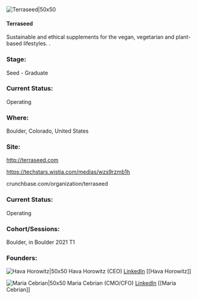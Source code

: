 

![Terraseed|50x50](https://apimg.techstars.com/connect/images/image_files/5ff7d09749b4e0607e000082/original/Terraseed_logo_small_square.png)

#### Terraseed
Sustainable and ethical supplements for the vegan, vegetarian and plant-based lifestyles.  .

### Stage: 
Seed - Graduate 

### Current Status: 
Operating

### Where:
Boulder, Colorado, United States

### Site:
http://terraseed.com

https://techstars.wistia.com/medias/wzs9rzmb1h

crunchbase.com/organization/terraseed

### Current Status: 
Operating

### Cohort/Sessions: 
Boulder, in Boulder 2021 T1

### Founders: 

![Hava Horowitz|50x50](https://f6s-public.s3.amazonaws.com/profiles/2622683_th2.jpg) Hava Horowitz (CEO) [LinkedIn](https://linkedin.com/in/jaclynmayhorowitz) [[Hava Horowitz]]

![Maria Cebrian|50x50](https://f6s-public.s3.amazonaws.com/profiles/2622636_th2.jpg) Maria Cebrian (CMO/CFO) [LinkedIn](https://linkedin.com/in/maría-cebrián-fernández-1a502028) [[Maria Cebrian]]


